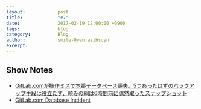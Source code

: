 ```yaml
---
layout:            post
title:             "#7"
date:              2017-02-19 12:00:00 +0900
tags:              blog
category:          Blog
author:            smile-0yen,azihsoyn
excerpt:           
---
```



## Show Notes
- [GitLab.comが操作ミスで本番データベース喪失。5つあったはずのバックアップ手段は役立たず、頼みの綱は6時間前に偶然取ったスナップショット](http://www.publickey1.jp/blog/17/gitlabcom56.html)
- [GitLab.com Database Incident](https://about.gitlab.com/2017/02/01/gitlab-dot-com-database-incident/)
